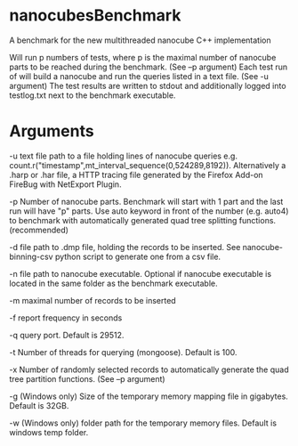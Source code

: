 # nanocubesBenchmark
A benchmark for the new multithreaded nanocube C++ implementation

Will run p numbers of tests, where p is the maximal number of nanocube parts to be reached during the benchmark. (See –p argument)
Each test run of will build a nanocube and run the queries listed in a text file. (See -u argument)
The test results are written to stdout and additionally logged into testlog.txt next to the benchmark executable.

# Arguments

-u text file path to a file holding lines of nanocube queries e.g. count.r("timestamp",mt_interval_sequence(0,524289,8192)).
   Alternatively a .harp or .har file, a HTTP tracing file generated by the Firefox Add-on FireBug with NetExport Plugin.

-p Number of nanocube parts. Benchmark will start with 1 part and the last run will have "p" parts.
   Use auto keyword in front of the number (e.g. auto4) to benchmark with automatically generated quad tree splitting functions. (recommended)
   
-d file path to .dmp file, holding the records to be inserted. See nanocube-binning-csv python script to generate one from a csv file.

-n file path to nanocube executable. Optional if nanocube executable is located in the same folder as the benchmark executable.

-m maximal number of records to be inserted

-f report frequency in seconds

-q query port. Default is 29512.

-t Number of threads for querying (mongoose). Default is 100.

-x Number of randomly selected records to automatically generate the quad tree partition functions. (See –p argument)

-g (Windows only) Size of the temporary memory mapping file in gigabytes. Default is 32GB.

-w (Windows only) folder path for the temporary memory files. Default is windows temp folder.
